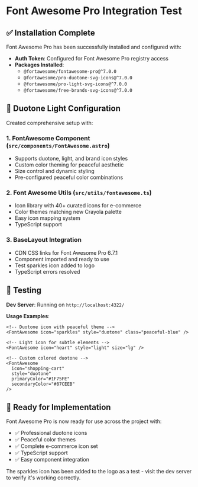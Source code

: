 # Font Awesome Pro Integration Test

## ✅ Installation Complete

Font Awesome Pro has been successfully installed and configured with:

- **Auth Token**: Configured for Font Awesome Pro registry access
- **Packages Installed**:
  - `@fortawesome/fontawesome-pro@^7.0.0`
  - `@fortawesome/pro-duotone-svg-icons@^7.0.0` 
  - `@fortawesome/pro-light-svg-icons@^7.0.0`
  - `@fortawesome/free-brands-svg-icons@^7.0.0`

## 🎨 Duotone Light Configuration

Created comprehensive setup with:

### 1. **FontAwesome Component** (`src/components/FontAwesome.astro`)
- Supports duotone, light, and brand icon styles
- Custom color theming for peaceful aesthetic
- Size control and dynamic styling
- Pre-configured peaceful color combinations

### 2. **Font Awesome Utils** (`src/utils/fontawesome.ts`)
- Icon library with 40+ curated icons for e-commerce
- Color themes matching new Crayola palette
- Easy icon mapping system
- TypeScript support

### 3. **BaseLayout Integration**
- CDN CSS links for Font Awesome Pro 6.7.1
- Component imported and ready to use
- Test sparkles icon added to logo
- TypeScript errors resolved

## 🧪 Testing

**Dev Server**: Running on `http://localhost:4322/`

**Usage Examples**:
```astro
<!-- Duotone icon with peaceful theme -->
<FontAwesome icon="sparkles" style="duotone" class="peaceful-blue" />

<!-- Light icon for subtle elements -->
<FontAwesome icon="heart" style="light" size="lg" />

<!-- Custom colored duotone -->
<FontAwesome 
  icon="shopping-cart" 
  style="duotone" 
  primaryColor="#1F75FE" 
  secondaryColor="#87CEEB" 
/>
```

## 🎯 Ready for Implementation

Font Awesome Pro is now ready for use across the project with:
- ✅ Professional duotone icons
- ✅ Peaceful color themes
- ✅ Complete e-commerce icon set
- ✅ TypeScript support
- ✅ Easy component integration

The sparkles icon has been added to the logo as a test - visit the dev server to verify it's working correctly.